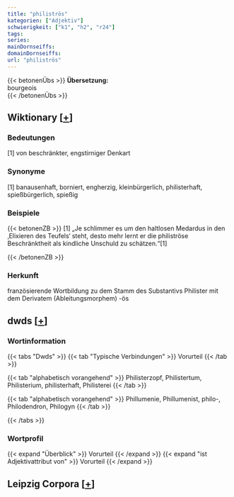 ```yaml
---
title: "philiströs"
kategorien: ["Adjektiv"]
schwierigkeit: ["k1", "h2", "r24"]
tags:
series:
mainDornseiffs:
domainDornseiffs:
url: "philiströs"
---
```


{{< betonenÜbs >}}
**Übersetzung:**  
bourgeois  
{{< /betonenÜbs >}}

## Wiktionary [[+](https://de.wiktionary.org/wiki/philiströs)]

### Bedeutungen
[1] von beschränkter, engstirniger Denkart  

### Synonyme
[1] banausenhaft, borniert, engherzig, kleinbürgerlich, philisterhaft, spießbürgerlich, spießig  

### Beispiele
{{< betonenZB >}}
[1] „Je schlimmer es um den haltlosen Medardus in den ‚Elixieren des Teufels‘ steht, desto mehr lernt er die philiströse Beschränktheit als kindliche Unschuld zu schätzen.“[1]  

{{< /betonenZB >}}
### Herkunft
französierende Wortbildung zu dem Stamm des Substantivs Philister mit dem Derivatem (Ableitungsmorphem) -ös  



## dwds [[+](https://www.dwds.de/wb/philiströs)]

### Wortinformation
{{< tabs "Dwds" >}}
{{< tab "Typische Verbindungen" >}}
Vorurteil
{{< /tab >}}

{{< tab "alphabetisch vorangehend" >}}
Philisterzopf, Philistertum, Philisterium, philisterhaft, Philisterei
{{< /tab >}}

{{< tab "alphabetisch vorangehend" >}}
Phillumenie, Phillumenist, philo-, Philodendron, Philogyn
{{< /tab >}}

{{< /tabs >}}

### Wortprofil
{{< expand "Überblick" >}} Vorurteil {{< /expand >}}
{{< expand "ist Adjektivattribut von" >}} Vorurteil {{< /expand >}}

## Leipzig Corpora [[+](https://corpora.uni-leipzig.de/en/res?word=philiströs&corpusId=deu_newscrawl-public_2018)]

